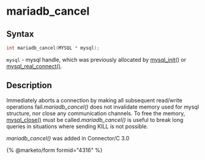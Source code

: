 # mariadb\_cancel

## Syntax

```c
int mariadb_cancel(MYSQL * mysql);
```

`mysql` - mysql handle, which was previously allocated by [mysql\_init()](mysql_init.md) or [mysql\_real\_connect()](mysql_real_connect.md).

## Description

Immediately aborts a connection by making all subsequent read/write operations fail._mariadb\_cancel()_ does not invalidate memory used for mysql structure, nor close any communication channels. To free the memory, [mysql\_close()](mysql_close.md) must be called._mariadb\_cancel()_ is useful to break long queries in situations where sending KILL is not possible.

_mariadb\_cancel()_ was added in Connector/C 3.0

{% @marketo/form formid="4316" %}
